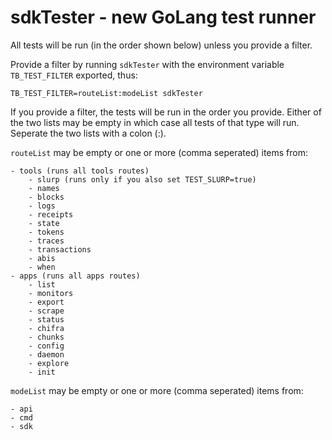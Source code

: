 # sdkTester - new GoLang test runner

All tests will be run (in the order shown below) unless you provide a filter.

Provide a filter by running `sdkTester` with the environment variable `TB_TEST_FILTER` exported, thus:

```[bash]
TB_TEST_FILTER=routeList:modeList sdkTester
```

If you provide a filter, the tests will be run in the order you provide. Either of the two lists may be empty in which case all tests of that type will run. Seperate the two lists with a colon (:).

`routeList` may be empty or one or more (comma seperated) items from:

```[bash]
- tools (runs all tools routes)
    - slurp (runs only if you also set TEST_SLURP=true)
    - names
    - blocks
    - logs
    - receipts
    - state
    - tokens
    - traces
    - transactions
    - abis
    - when
- apps (runs all apps routes)
    - list
    - monitors
    - export
    - scrape
    - status
    - chifra
    - chunks
    - config
    - daemon
    - explore
    - init
```

`modeList` may be empty or one or more (comma seperated) items from:

```[bash]
- api
- cmd
- sdk
```
